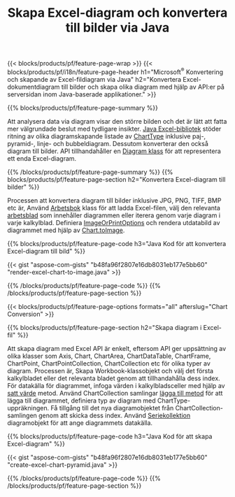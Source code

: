 ﻿---
title: Skapa Excel-diagram och konvertera till bilder via Java
url: /sv/java/chart/
description: Java källkod för att rita och konvertera diagram eller diagram i Microsoft Excel med hjälp av Java Library. 
---
{{< blocks/products/pf/feature-page-wrap >}}
{{< blocks/products/pf/i18n/feature-page-header h1="Microsoft<sup>&reg;</sup> Konvertering och skapande av Excel-fildiagram via Java" h2="Konvertera Excel-dokumentdiagram till bilder och skapa olika diagram med hjälp av API:er på serversidan inom Java-baserade applikationer." >}}


{{% blocks/products/pf/feature-page-summary %}}

Att analysera data via diagram visar den större bilden och det är lätt att fatta mer välgrundade beslut med tydligare insikter. [Java Excel-bibliotek](/cells/java/) stöder ritning av olika diagramskapande listade av [ChartType](https://reference.aspose.com/cells/java/com.aspose.cells/ChartType) inklusive paj-, pyramid-, linje- och bubbeldiagram. Dessutom konverterar den också diagram till bilder. API tillhandahåller en [Diagram klass](https://reference.aspose.com/cells/java/com.aspose.cells/Chart) för att representera ett enda Excel-diagram.

{{% /blocks/products/pf/feature-page-summary %}}
{{% blocks/products/pf/feature-page-section h2="Konvertera Excel-diagram till bilder" %}}

Processen att konvertera diagram till bilder inklusive JPG, PNG, TIFF, BMP etc är, Använd [Arbetsbok](https://reference.aspose.com/java/cells/com.aspose.cells/workbook) klass för att ladda Excel-filen, välj den relevanta [arbetsblad](https://reference.aspose.com/cells/java/com.aspose.cells/worksheet) som innehåller diagrammen eller iterera genom varje diagram i varje kalkylblad. Definiera [ImageOrPrintOptions](https://reference.aspose.com/cells/java/com.aspose.cells/ImageOrPrintOptions) och rendera utdatabild av diagrammet med hjälp av [Chart.toImage](https://reference.aspose.com/cells/java/com.aspose.cells/chart#toImage(java.io.OutputStream,%20com.aspose.cells.ImageOrPrintOptions)).


{{% blocks/products/pf/feature-page-code h3="Java Kod för att konvertera Excel-diagram till bild" %}}

{{< gist "aspose-com-gists" "b48fa96f2807e16db8031eb177e5bb60" "render-excel-chart-to-image.java" >}}

{{% /blocks/products/pf/feature-page-code %}}
{{% /blocks/products/pf/feature-page-section %}}

{{< blocks/products/pf/feature-page-options formats="all" afterslug="Chart Conversion" >}}


{{% blocks/products/pf/feature-page-section h2="Skapa diagram i Excel-fil" %}}

Att skapa diagram med Excel API är enkelt, eftersom API ger uppsättning av olika klasser som Axis, Chart, ChartArea, ChartDataTable, ChartFrame, ChartPoint, ChartPointCollection, ChartCollection etc för olika typer av diagram. Processen är, Skapa Workbook-klassobjekt och välj det första kalkylbladet eller det relevanta bladet genom att tillhandahålla dess index. För datakälla för diagrammet, infoga värden i kalkylbladsceller med hjälp av [satt värde](https://reference.aspose.com/cells/java/com.aspose.cells/cell#Value) metod. Använd ChartCollection samlingar [lägga till metod](https://reference.aspose.com/cells/java/com.aspose.cells/chartcollection#add(int,%20int,%20int,%20int,%20int)) för att lägga till diagrammet, definiera typ av diagram med ChartType-uppräkningen. Få tillgång till det nya diagramobjektet från ChartCollection-samlingen genom att skicka dess index. Använd [Seriekollektion](https://reference.aspose.com/cells/java/com.aspose.cells/SeriesCollection) diagramobjekt för att ange diagrammets datakälla.

{{% blocks/products/pf/feature-page-code h3="Java Kod för att skapa Excel-diagram" %}}

{{< gist "aspose-com-gists" "b48fa96f2807e16db8031eb177e5bb60" "create-excel-chart-pyramid.java" >}}

{{% /blocks/products/pf/feature-page-code %}}
{{% /blocks/products/pf/feature-page-section %}}